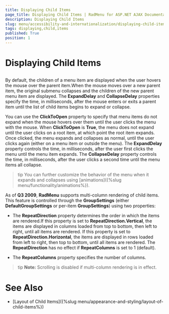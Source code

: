 ```yaml
---
title: Displaying Child Items
page_title: Displaying Child Items | RadMenu for ASP.NET AJAX Documentation
description: Displaying Child Items
slug: menu/accessibility-and-internationalization/displaying-child-items
tags: displaying,child,items
published: True
position: 1
---
```


# Displaying Child Items

## 

By default, the children of a menu item are displayed when the user hovers the mouse over the parent item.When the mouse moves over a new parent item, the original submenu collapses and the children of the new parent menu item are displayed. The **ExpandDelay** and **CollapseDelay** properties specify the time, in milliseconds, after the mouse enters or exits a parent item until the list of child items begins to expand or collapse.

You can use the **ClickToOpen** property to specify that menu items do not expand when the mouse hovers over them until the user clicks the menu with the mouse. When **ClickToOpen** is **True**, the menu does not expand until the user clicks on a root item, at which point the root item expands. Once clicked, the menu expands and collapses as normal, until the user clicks again (either on a menu item or outside the menu). The **ExpandDelay** property controls the time, in milliseconds, after the user first clicks the menu until the menu item expands. The **CollapseDelay** property controls the time, in milliseconds, after the user clicks a second time until the menu items all collapse.

>tip You can further customize the behavior of the menu when it expands and collapses using [animations]({%slug menu/functionality/animations%}).
>


As of **Q3 2009**, **RadMenu** supports multi-column rendering of child items. This feature is controlled through the **GroupSettings** (either **DefaultGroupSettings** or per-item **GroupSettings**) using two properties:

* The **RepeatDirection** property determines the order in which the items are rendered.If this property is set to **RepeatDirection.Vertical**, the items are displayed in columns loaded from top to bottom, then left to right, until all items are rendered. If this property is set to **RepeatDirection.Horizontal**, the items are displayed in rows loaded from left to right, then top to bottom, until all items are rendered. The **RepeatDirection** has no effect if **RepeatColumns** is set to 1 (default).

* The **RepeatColumns** property specifies the number of columns.

>tip  **Note:** Scrolling is disabled if multi-column rendering is in effect.
>




# See Also

 * [Layout of Child Items]({%slug menu/appearance-and-styling/layout-of-child-items%})
